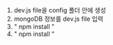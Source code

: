 



1. dev.js file을 config 폴더 안에 생성  
2. mongoDB 정보를 dev.js file 입력 
3. " npm install " 
4. " npm install "
